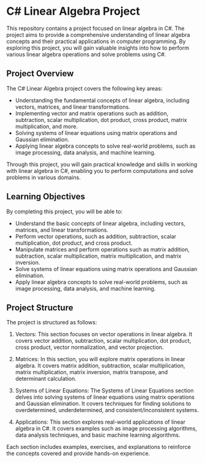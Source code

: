 C# Linear Algebra Project
=========================

This repository contains a project focused on linear algebra in C#. The project aims to provide a comprehensive understanding of linear algebra concepts and their practical applications in computer programming. By exploring this project, you will gain valuable insights into how to perform various linear algebra operations and solve problems using C#.

Project Overview
----------------

The C# Linear Algebra project covers the following key areas:

-   Understanding the fundamental concepts of linear algebra, including vectors, matrices, and linear transformations.
-   Implementing vector and matrix operations such as addition, subtraction, scalar multiplication, dot product, cross product, matrix multiplication, and more.
-   Solving systems of linear equations using matrix operations and Gaussian elimination.
-   Applying linear algebra concepts to solve real-world problems, such as image processing, data analysis, and machine learning.

Through this project, you will gain practical knowledge and skills in working with linear algebra in C#, enabling you to perform computations and solve problems in various domains.

Learning Objectives
-------------------

By completing this project, you will be able to:

-   Understand the basic concepts of linear algebra, including vectors, matrices, and linear transformations.
-   Perform vector operations, such as addition, subtraction, scalar multiplication, dot product, and cross product.
-   Manipulate matrices and perform operations such as matrix addition, subtraction, scalar multiplication, matrix multiplication, and matrix inversion.
-   Solve systems of linear equations using matrix operations and Gaussian elimination.
-   Apply linear algebra concepts to solve real-world problems, such as image processing, data analysis, and machine learning.

Project Structure
-----------------

The project is structured as follows:

1.  Vectors: This section focuses on vector operations in linear algebra. It covers vector addition, subtraction, scalar multiplication, dot product, cross product, vector normalization, and vector projection.

2.  Matrices: In this section, you will explore matrix operations in linear algebra. It covers matrix addition, subtraction, scalar multiplication, matrix multiplication, matrix inversion, matrix transpose, and determinant calculation.

3.  Systems of Linear Equations: The Systems of Linear Equations section delves into solving systems of linear equations using matrix operations and Gaussian elimination. It covers techniques for finding solutions to overdetermined, underdetermined, and consistent/inconsistent systems.

4.  Applications: This section explores real-world applications of linear algebra in C#. It covers examples such as image processing algorithms, data analysis techniques, and basic machine learning algorithms.

Each section includes examples, exercises, and explanations to reinforce the concepts covered and provide hands-on experience.
